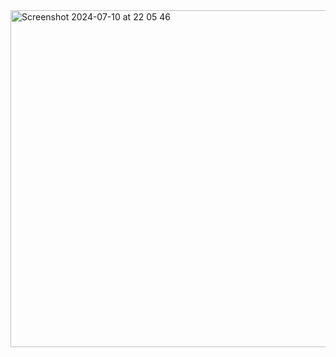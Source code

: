 <img width="539" alt="Screenshot 2024-07-10 at 22 05 46" src="https://github.com/user-attachments/assets/e0fb359d-61e1-4316-bfa7-cb26673324af">
